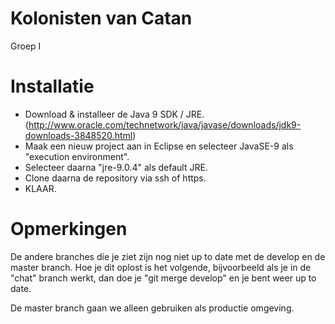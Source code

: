 # Kolonisten van Catan
Groep I


# Installatie

- Download & installeer de Java 9 SDK / JRE. (http://www.oracle.com/technetwork/java/javase/downloads/jdk9-downloads-3848520.html)
- Maak een nieuw project aan in Eclipse en selecteer JavaSE-9 als "execution environment".
- Selecteer daarna "jre-9.0.4" als default JRE.
- Clone daarna de repository via ssh of https.
- KLAAR.

# Opmerkingen
De andere branches die je ziet zijn nog niet up to date met de develop en de master branch. Hoe je dit oplost is het volgende,
bijvoorbeeld als je in de "chat" branch werkt, dan doe je "git merge develop" en je bent weer up to date.

De master branch gaan we alleen gebruiken als productie omgeving. 
